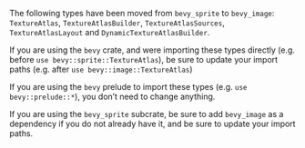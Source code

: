 The following types have been moved from `bevy_sprite` to `bevy_image`: `TextureAtlas`, `TextureAtlasBuilder`, `TextureAtlasSources`, `TextureAtlasLayout` and `DynamicTextureAtlasBuilder`.

If you are using the `bevy` crate, and were importing these types directly (e.g. before `use bevy::sprite::TextureAtlas`), be sure to update your import paths (e.g. after `use bevy::image::TextureAtlas`)

If you are using the `bevy` prelude to import these types (e.g. `use bevy::prelude::*`), you don’t need to change anything.

If you are using the `bevy_sprite` subcrate, be sure to add `bevy_image` as a dependency if you do not already have it, and be sure to update your import paths.
